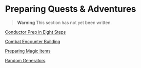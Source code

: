 # Preparing Quests & Adventures

> **Warning**
> This section has not yet been written.

[Conductor Prep in Eight Steps](./Conductor_Prep_in_Eight_Steps/Conductor_Prep_in_Eight_Steps.md)

[Combat Encounter Building](./Combat_Encounter_Building/Combat_Encounter_Building.md)

[Preparing Magic Items](./Magic_Items/Preparing_Magic_Items.md)

[Random Generators](./Random_Generators/Random_Generators.md)
